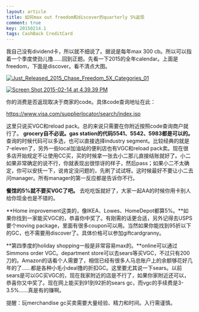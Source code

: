 ```yaml
---
layout: article
title: 如何max out freedom和discover的quarterly 5%返现
comment: true
key: 20150214.1
tags: CashBack CreditCard
---
```


我自己没有dividend卡，所以就不细说了。据说是每年max 300 cb。所以可以指着一个季度使劲儿撸……回到正题。先看一下2015的全年calendar。上面是freedom，下面是discover。看不清点大图。


[![Just_Released_2015_Chase_Freedom_5X_Categories_01](https://willguxy.files.wordpress.com/2015/02/just_released_2015_chase_freedom_5x_categories_01.jpg?w=300)](https://willguxy.files.wordpress.com/2015/02/just_released_2015_chase_freedom_5x_categories_01.jpg)


[![Screen Shot 2015-02-14 at 4.39.39 PM](https://willguxy.files.wordpress.com/2015/02/screen-shot-2015-02-14-at-4-39-39-pm.png?w=300)](https://willguxy.files.wordpress.com/2015/02/screen-shot-2015-02-14-at-4-39-39-pm.png)

你的消费是否返现取决于商家的code。具体code查询地址在此：

https://www.visa.com/supplierlocator/search/index.jsp

这里只说买VGC和reload pack。总的来说只需要在你附近按照code查询商户就行了。
**grocery自不必说。gas station的代码5541、5542、5983都是可以的。**
查询的时候代码可以多选，也可以直接选择industry segment。比较经典的就是7-eleven了，另外一些local加油站的便利店也有VGC和reload pack卖。现在很多店开始规定不让使用CC买，买的时候拿一张去小二那儿直接结账就好了。小二如果非常确定的说不行，你就表现出很惊讶的样子，然后pass；如果小二不太确定，你可以安抚一下，说肯定没问题的，先刷了试试呀。这时候最好不要让小二去问manager。所有manager的第一反应都是告诉你不行。


**餐馆的5%就不要买VGC了吧。**
去吃吃饭就好了，大家一起AA的时候你用卡别人给你现金也是不错的。


**Home improvement这类的，像IKEA、Lowes、HomeDepot都算5%。**如果你找到一家能买VGC的，恭喜你中奖了。有刚需的话更合适，另外记得去USPS要个moving package，里面有很多coupon可以用。当然如果你能找到95折以下的GC，也不需要用discover了。具体价格可以参加giftcardgranny。


**第四季度的holiday shopping一般是非常容易max的。**online可以通过Simmons order VGC。department store可以去sears等买VGC，不过只有200刀的。Amazon的话看个人需要了，相信已经有很多人马总账户上的余额够花好几年的了……都是各种小毛小deal撸的折扣GC。这里要尤其说一下sears。以前sears是可以GC买VGC的，现在我家附近的店是不行了，如果你家附近还可以，恭喜你又中奖了。现在网上能买到91到92折的sears gc，而vgc的手续费是3-3.5%……真是有的赚啊。


提醒：玩merchandise gc买卖需要大量经验、精力和时间。入行需谨慎。
